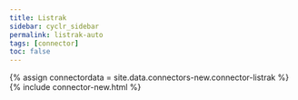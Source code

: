 ```yaml
---
title: Listrak
sidebar: cyclr_sidebar
permalink: listrak-auto
tags: [connector]
toc: false
---
```

{% assign connectordata = site.data.connectors-new.connector-listrak %}
{% include connector-new.html %}	